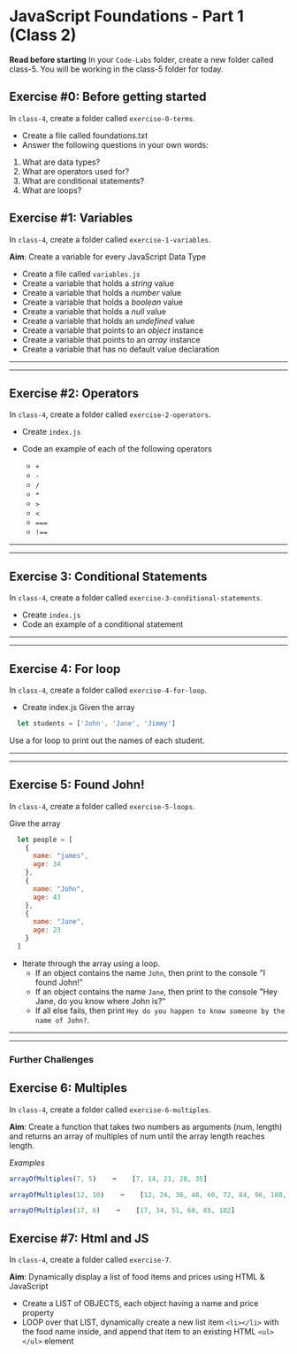 # JavaScript Foundations - Part 1 (Class 2)
**Read before starting**
In your `Code-Labs` folder, create a new folder called class-5. You will be working in the class-5 folder for today.

## Exercise #0: Before getting started 
In `class-4`, create a folder called `exercise-0-terms`.

- Create a file called foundations.txt 
- Answer the following questions in your own words:
1. What are data types? 
2. What are operators used for? 
3. What are conditional statements? 
4. What are loops? 

## Exercise #1: Variables
In `class-4`, create a folder called `exercise-1-variables`. 

**Aim**: Create a variable for every JavaScript Data Type

- Create a file called `variables.js`
- Create a variable that holds a _string_ value
- Create a variable that holds a _number_ value
- Create a variable that holds a _boolean_ value
- Create a variable that holds a _null_ value
- Create a variable that holds an _undefined_ value
- Create a variable that points to an _object_ instance
- Create a variable that points to an _array_ instance
- Create a variable that has no default value declaration

---

---

## Exercise #2: Operators 
In `class-4`, create a folder called `exercise-2-operators`. 

- Create `index.js`

- Code an example of each of the following operators 
  - `+`
  - `-`
  - `/`
  - `*`
  - `>`
  - `<`
  - `===`
  - `!==`

---

---

## Exercise 3: Conditional Statements 
In `class-4`, create a folder called `exercise-3-conditional-statements`. 

- Create `index.js`
- Code an example of a conditional statement

---

---

## Exercise 4: For loop 
In `class-4`, create a folder called `exercise-4-for-loop`. 

- Create index.js
Given the array 
```js
  let students = ['John', 'Jane', 'Jimmy']
```

Use a for loop to print out the names of each student. 

---

---

## Exercise 5: Found John!
In `class-4`, create a folder called `exercise-5-loops`. 

Give the array 
```js 
  let people = [
    {
      name: "james",
      age: 34
    }, 
    {
      name: "John",
      age: 43
    },
    {
      name: "Jane",
      age: 23
    }
  ]
```
- Iterate through the array using a loop. 
  - If an object contains the name `John`, then print to the console "I found John!"
  - If an object contains the name `Jane`, then print to the console "Hey Jane, do you know where John is?"
  - If all else fails, then print `Hey do you happen to know someone by the name of John?`.

---

---

### Further Challenges
## Exercise 6: Multiples
In `class-4`, create a folder called `exercise-6-multiples`. 

**Aim**: Create a function that takes two numbers as arguments (num, length) and returns an array of multiples of num until the array length reaches length.

_Examples_

```js
arrayOfMultiples(7, 5)    ➞    [7, 14, 21, 28, 35]

arrayOfMultiples(12, 10)    ➞    [12, 24, 36, 48, 60, 72, 84, 96, 108, 120]

arrayOfMultiples(17, 6)    ➞    [17, 34, 51, 68, 85, 102]
```

## Exercise #7: Html and JS
In `class-4`, create a folder called `exercise-7`. 

**Aim**: Dynamically display a list of food items and prices using HTML & JavaScript

- Create a LIST of OBJECTS, each object having a name and price property
- LOOP over that LIST, dynamically create a new list item `<li></li>` with the food name inside, and append that item to an existing HTML `<ul></ul>` element